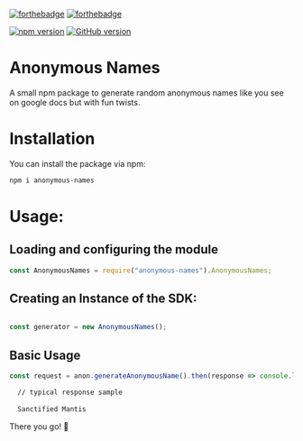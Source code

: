 [![forthebadge](https://forthebadge.com/images/badges/built-with-love.svg)](https://forthebadge.com)
[![forthebadge](https://forthebadge.com/images/badges/made-with-javascript.svg)](https://forthebadge.com)

[![npm version](https://badge.fury.io/js/termii-nodejs.svg)](https://badge.fury.io/js/termii-nodejs)
[![GitHub version](https://badge.fury.io/gh/drchibs%2Ftermii-nodejs.svg)](https://badge.fury.io/gh/drchibs%2Ftermii-nodejs)


# Anonymous Names
A small npm package to generate random anonymous names like you see on google docs but with fun twists.

# Installation

You can install the package via npm:

```bash
npm i anonymous-names
```

# Usage:

## Loading and configuring the module

```javascript
const AnonymousNames = require("anonymous-names").AnonymousNames;
```

## Creating an Instance of the SDK:

```javascript

const generator = new AnonymousNames();
```

## Basic Usage
```javascript
const request = anon.generateAnonymousName().then(response => console.log(response));
```

```bash
  // typical response sample
  
  Sanctified Mantis
```
There you go! 🍭
